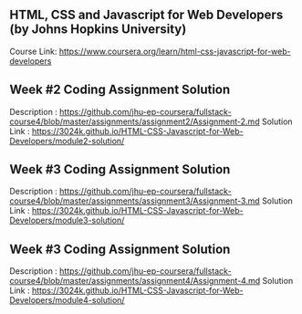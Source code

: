 ## HTML, CSS and Javascript for Web Developers (by Johns Hopkins University)
Course Link:  https://www.coursera.org/learn/html-css-javascript-for-web-developers 

Week #2 Coding Assignment Solution
------------------------------------------------------------
Description   : https://github.com/jhu-ep-coursera/fullstack-course4/blob/master/assignments/assignment2/Assignment-2.md 
Solution Link : https://3024k.github.io/HTML-CSS-Javascript-for-Web-Developers/module2-solution/    

Week #3 Coding Assignment Solution
------------------------------------------------------------
Description   : https://github.com/jhu-ep-coursera/fullstack-course4/blob/master/assignments/assignment3/Assignment-3.md
Solution Link : https://3024k.github.io/HTML-CSS-Javascript-for-Web-Developers/module3-solution/  

Week #3 Coding Assignment Solution
------------------------------------------------------------
Description   : https://github.com/jhu-ep-coursera/fullstack-course4/blob/master/assignments/assignment4/Assignment-4.md
Solution Link : https://3024k.github.io/HTML-CSS-Javascript-for-Web-Developers/module4-solution/  


